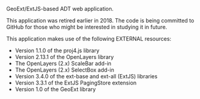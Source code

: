GeoExt/ExtJS-based ADT web application. 

This application was retired earlier in 2018. 
The code is being committed to GitHub for those who might be interested in studying it in future.

This application makes use of the following EXTERNAL resources:

* Version 1.1.0 of the proj4.js library
* Version 2.13.1 of the OpenLayers library
* The OpenLayers (2.x) ScaleBar add-in
* The OpenLayers (2.x) SelectBox add-in
* Version 3.4.0 of the ext-base and ext-all (ExtJS) libraries
* Version 3.3.1 of the ExtJS PagingStore extension
* Version 1.0 of the GeoExt library
